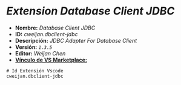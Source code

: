 <!-- Autor: Daniel Benjamin Perez Morales -->
<!-- GitHub: https://github.com/DanielPerezMoralesDev13 -->
<!-- Correo electrónico: danielperezdev@proton.me -->

# ***Extension Database Client JDBC***

- **Nombre:** *Database Client JDBC*
- **ID:** *cweijan.dbclient-jdbc*
- **Descripción:** *JDBC Adapter For Database Client*
- **Versión:** *`1.3.5`*
- **Editor:** *Weijan Chen*
- **[Vínculo de VS Marketplace:](https://marketplace.visualstudio.com/items?itemName=cweijan.dbclient-jdbc "https://marketplace.visualstudio.com/items?itemName=cweijan.dbclient-jdbc")**

```plaintext
# Id Extensión Vscode
cweijan.dbclient-jdbc
```
